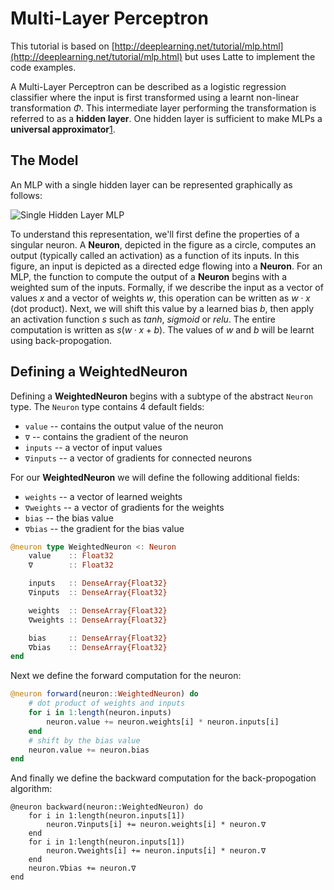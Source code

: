 # Multi-Layer Perceptron

This tutorial is based on [http://deeplearning.net/tutorial/mlp.html](http://deeplearning.net/tutorial/mlp.html) but uses Latte to implement the code examples.  

A Multi-Layer Perceptron can be described as a logistic regression classifier where the input is first transformed using a learnt non-linear transformation $\Phi$.  This intermediate layer performing the transformation is referred to as a **hidden layer**.  One hidden layer is sufficient to make MLPs a **universal approximator**[1][1].  

## The Model
An MLP with a single hidden layer can be represented graphically as follows:

![Single Hidden Layer MLP](http://deeplearning.net/tutorial/_images/mlp.png)

To understand this representation, we'll first define the properties of a singular neuron.  A **Neuron**, depicted in the figure as a circle, computes an output (typically called an activation) as a function of its inputs.  In this figure, an input is depicted as a directed edge flowing into a **Neuron**.  For an MLP, the function to compute the output of a **Neuron** begins with a weighted sum of the inputs.  Formally, if we describe the input as a vector of values $x$ and a vector of weights $w$, this operation can be written as $w \cdot x$ (dot product).  Next, we will shift this value by a learned bias $b$, then apply an activation function $s$ such as $tanh$, $sigmoid$ or $relu$.  The entire computation is written as $s(w \cdot x + b)$.  The values of $w$ and $b$ will be learnt using back-propogation.

## Defining a WeightedNeuron
Defining a **WeightedNeuron** begins with a subtype of the abstract `Neuron` type.  The `Neuron` type contains 4 default fields:
- `value`    -- contains the output value of the neuron
- `∇`        -- contains the gradient of the neuron
- `inputs`   -- a vector of input values
- `∇inputs`  -- a vector of gradients for connected neurons

For our **WeightedNeuron** we will define the following additional fields:

- `weights`  -- a vector of learned weights
- `∇weights` -- a vector of gradients for the weights
- `bias`     -- the bias value
- `∇bias`    -- the gradient for the bias value

```julia
@neuron type WeightedNeuron <: Neuron
    value    :: Float32
    ∇        :: Float32

    inputs   :: DenseArray{Float32}
    ∇inputs  :: DenseArray{Float32}

    weights  :: DenseArray{Float32}
    ∇weights :: DenseArray{Float32}

    bias     :: DenseArray{Float32}
    ∇bias    :: DenseArray{Float32}
end
```

Next we define the forward computation for the neuron:
```julia
@neuron forward(neuron::WeightedNeuron) do
    # dot product of weights and inputs
    for i in 1:length(neuron.inputs)
        neuron.value += neuron.weights[i] * neuron.inputs[i]
    end
    # shift by the bias value
    neuron.value += neuron.bias
end
```

And finally we define the backward computation for the back-propogation algorithm:

```
@neuron backward(neuron::WeightedNeuron) do
    for i in 1:length(neuron.inputs[1])
        neuron.∇inputs[i] += neuron.weights[i] * neuron.∇
    end
    for i in 1:length(neuron.inputs[1])
        neuron.∇weights[i] += neuron.inputs[i] * neuron.∇
    end
    neuron.∇bias += neuron.∇
end
```

[1]: http://www.sciencedirect.com/science/article/pii/0893608089900208 "Multilayer feedforward networks are universal approximators. Hornik et al. 1989"
